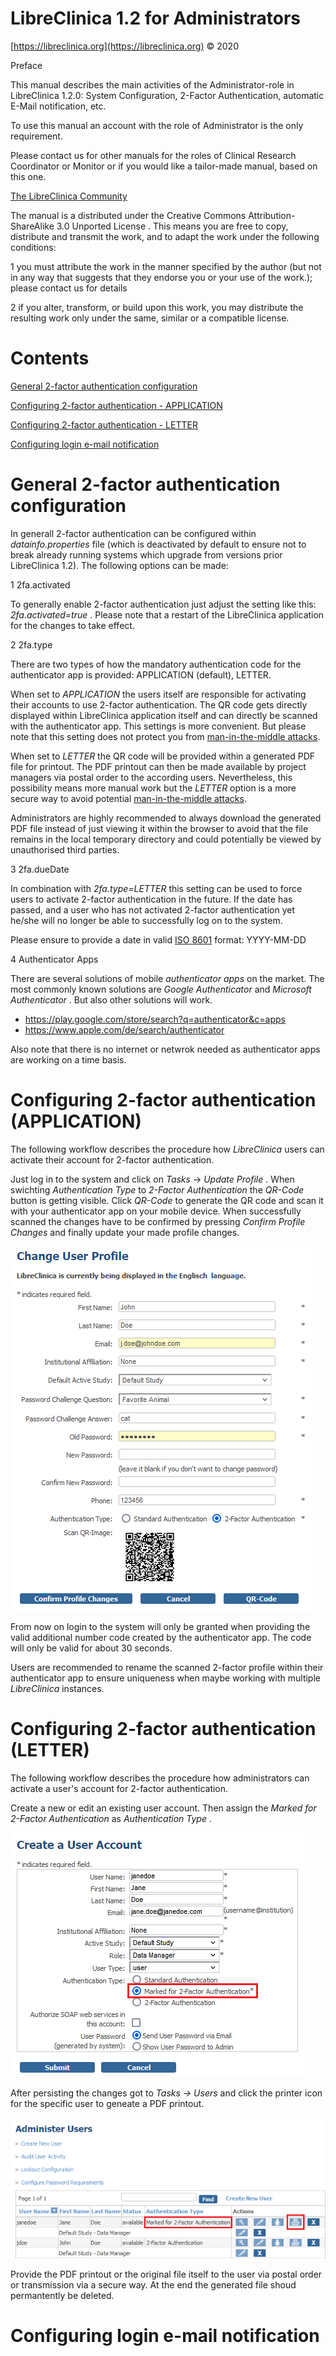 LibreClinica 1.2 for Administrators
===================================

[https://libreclinica.org](https://libreclinica.org) © 2020

Preface

This manual describes the main activities of the Administrator-role in LibreClinica 1.2.0: System Configuration, 2-Factor Authentication, automatic E-Mail notification, etc.

To use this manual an account with the role of Administrator is the only requirement.

Please contact us for other manuals for the roles of Clinical Research Coordinator or Monitor or if you would like a tailor-made manual, based on this one.

[The LibreClinica Community](https://libreclinica.org)

The manual is a distributed under the <a name="firstheading">Creative Commons Attribution-ShareAlike 3.0 Unported License . This means you are free to copy, distribute and transmit the work, and to adapt the work under the following conditions:</a>

1 you must attribute the work in the manner specified by the author (but not in any way that suggests that they endorse you or your use of the work.); please contact us for details

2 if you alter, transform, or build upon this work, you may distribute the resulting work only under the same, similar or a compatible license.

# Contents

[General 2-factor authentication configuration](#general-2-factor-authentication-configuration)

[Configuring 2-factor authentication - APPLICATION](#configuring-2-factor-authentication-application)

[Configuring 2-factor authentication - LETTER](#configuring-2-factor-authentication-letter)

[Configuring login e-mail notification](#configuring-login-e-mail-notification)

# General 2-factor authentication configuration

In generall 2-factor authentication can be configured within  _datainfo.properties_  file (which is deactivated by default to ensure not to break already running systems which upgrade from versions prior LibreClinica 1.2). The following options can be made:

1 2fa.activated

To generally enable 2-factor authentication just adjust the setting like this:  _2fa.activated=true_ . Please note that a restart of the LibreClinica application for the changes to take effect.

2 2fa.type

There are two types of how the mandatory authentication code for the authenticator app is provided: APPLICATION (default), LETTER. 

When set to  _APPLICATION_  the users itself are responsible for activating their accounts to use 2-factor authentication. The QR code gets directly displayed within LibreClinica application itself and can directly be scanned with the authenticator app. This settings is more convenient. But please note that this setting does not protect you from [man-in-the-middle attacks](https://en.wikipedia.org/wiki/Man-in-the-middle_attack).

When set to  _LETTER_  the QR code will be provided within a generated PDF file for printout. The PDF printout can then be made available by project managers via postal order to the according users. Nevertheless, this possibility means more manual work but the  _LETTER_  option is a more secure way to avoid potential [man-in-the-middle attacks](https://en.wikipedia.org/wiki/Man-in-the-middle_attack).

Administrators are highly recommended to always download the generated PDF file instead of just viewing it within the browser to avoid that the file remains in the local temporary directory and could potentially be viewed by unauthorised third parties.

3 2fa.dueDate

In combination with  _2fa.type=LETTER_  this setting can be used to force users to activate 2-factor authentication in the future. If the date has passed, and a user who has not activated 2-factor authentication yet he/she will no longer be able to successfully log on to the system.

Please ensure to provide a date in valid [ISO 8601](https://en.wikipedia.org/wiki/ISO_8601#Calendar_dates) format: YYYY-MM-DD

4 Authenticator Apps

There are several solutions of mobile  _authenticator apps_  on the market. The most commonly known solutions are  _Google Authenticator_  and  _Microsoft Authenticator_ . But also other solutions will work.

- https://play.google.com/store/search?q=authenticator&c=apps
- https://www.apple.com/de/search/authenticator

Also note that there is no internet or netwrok needed as authenticator apps are working on a time basis.

# Configuring 2-factor authentication (APPLICATION)

The following workflow describes the procedure how  _LibreClinica_  users can activate their account for 2-factor authentication.

Just log in to the system and click on _Tasks_  ->  _Update Profile_ . When swichting  _Authentication Type_  to  _2-Factor Authentication_  the  _QR-Code_ button is getting visible. Click  _QR-Code_ to generate the QR code and scan it with your authenticator app on your mobile device. When successfully scanned the changes have to be confirmed by pressing _Confirm Profile Changes_ and finally update your made profile changes.

![administrator home](administrator-manual_images/change-user-profile-application.png "change user profile")

From now on login to the system will only be granted when providing the valid additional number code created by the authenticator app. The code will only be valid for about 30 seconds.

Users are recommended to rename the scanned 2-factor profile within their authenticator app to ensure uniqueness when maybe working with multiple  _LibreClinica_  instances.

# Configuring 2-factor authentication (LETTER)

The following workflow describes the procedure how administrators can activate a user's account for 2-factor authentication.

Create a new or edit an existing user account. Then assign the _Marked for 2-Factor Authentication_  as  _Authentication Type_ .

![administrator home](administrator-manual_images/user-account-letter.png "create/edit user account")

After persisting the changes got to  _Tasks -> Users_  and click the printer icon for the specific user to geneate a PDF printout. 

![administrator home](administrator-manual_images/administer-users-letter.png "administer users")

Provide the PDF printout or the original file itself to the user via postal order or transmission via a secure way. At the end the generated file shoud permantently be deleted.

# Configuring login e-mail notification